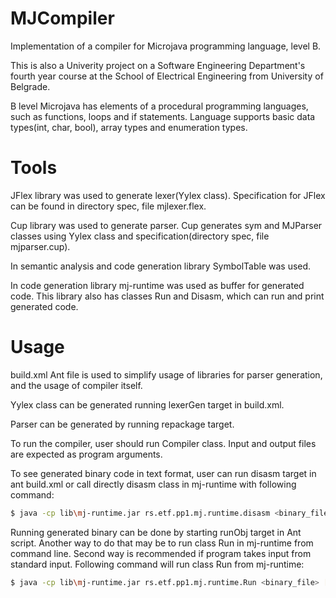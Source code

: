 # MJCompiler
Implementation of a compiler for Microjava programming language, level B. 

This is also a Univerity project on a Software Engineering Department's fourth year course at the School of Electrical Engineering from University of Belgrade.

B level Microjava has elements of a procedural programming languages, such as functions, loops and if statements. 
Language supports basic data types(int, char, bool), array types and enumeration types.

# Tools

JFlex library was used to generate lexer(Yylex class). Specification for JFlex can be found in directory spec, file mjlexer.flex. 

Cup library was used to generate parser. Cup generates sym and MJParser classes using Yylex class and specification(directory spec, file mjparser.cup).

In semantic analysis and code generation library SymbolTable was used. 

In code generation library mj-runtime was used as buffer for generated code. This library also has classes Run and Disasm, which can run and print generated code.

# Usage

build.xml Ant file is used to simplify usage of libraries for parser generation, and the usage of compiler itself. 

Yylex class can be generated running lexerGen target in build.xml.

Parser can be generated by running repackage target.

To run the compiler, user should run Compiler class. Input and output files are expected as program arguments.

To see generated binary code in text format, user can run disasm target in ant build.xml or call directly disasm class in mj-runtime with following command:

```sh
$ java -cp lib\mj-runtime.jar rs.etf.pp1.mj.runtime.disasm <binary_file> 
```

Running generated binary can be done by starting runObj target in Ant script. Another way to do that may be to run class Run in mj-runtime from command line.
Second way is recommended if program takes input from standard input. Following command will run class Run from mj-runtime: 

```sh
$ java -cp lib\mj-runtime.jar rs.etf.pp1.mj.runtime.Run <binary_file> [-debag] 
```
